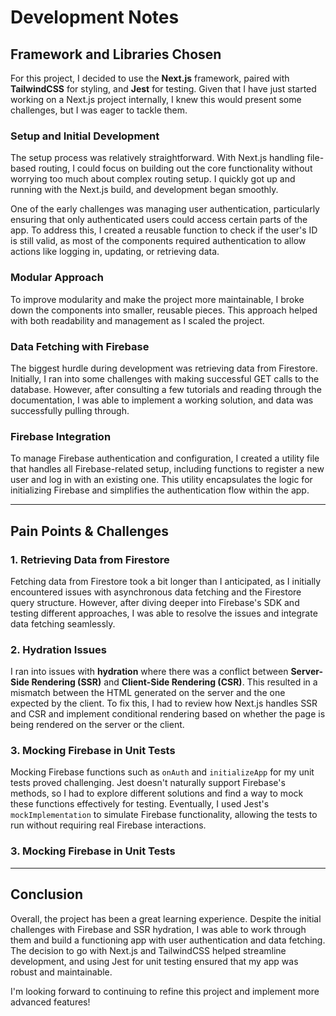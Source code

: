 # Development Notes

## Framework and Libraries Chosen
For this project, I decided to use the **Next.js** framework, paired with **TailwindCSS** for styling, and **Jest** for testing. Given that I have just started working on a Next.js project internally, I knew this would present some challenges, but I was eager to tackle them.

### Setup and Initial Development
The setup process was relatively straightforward. With Next.js handling file-based routing, I could focus on building out the core functionality without worrying too much about complex routing setup. I quickly got up and running with the Next.js build, and development began smoothly.

One of the early challenges was managing user authentication, particularly ensuring that only authenticated users could access certain parts of the app. To address this, I created a reusable function to check if the user's ID is still valid, as most of the components required authentication to allow actions like logging in, updating, or retrieving data.

### Modular Approach
To improve modularity and make the project more maintainable, I broke down the components into smaller, reusable pieces. This approach helped with both readability and management as I scaled the project.

### Data Fetching with Firebase
The biggest hurdle during development was retrieving data from Firestore. Initially, I ran into some challenges with making successful GET calls to the database. However, after consulting a few tutorials and reading through the documentation, I was able to implement a working solution, and data was successfully pulling through.

### Firebase Integration
To manage Firebase authentication and configuration, I created a utility file that handles all Firebase-related setup, including functions to register a new user and log in with an existing one. This utility encapsulates the logic for initializing Firebase and simplifies the authentication flow within the app.

---

## Pain Points & Challenges

### 1. Retrieving Data from Firestore
Fetching data from Firestore took a bit longer than I anticipated, as I initially encountered issues with asynchronous data fetching and the Firestore query structure. However, after diving deeper into Firebase's SDK and testing different approaches, I was able to resolve the issues and integrate data fetching seamlessly.

### 2. Hydration Issues
I ran into issues with **hydration** where there was a conflict between **Server-Side Rendering (SSR)** and **Client-Side Rendering (CSR)**. This resulted in a mismatch between the HTML generated on the server and the one expected by the client. To fix this, I had to review how Next.js handles SSR and CSR and implement conditional rendering based on whether the page is being rendered on the server or the client.

### 3. Mocking Firebase in Unit Tests
Mocking Firebase functions such as `onAuth` and `initializeApp` for my unit tests proved challenging. Jest doesn't naturally support Firebase's methods, so I had to explore different solutions and find a way to mock these functions effectively for testing. Eventually, I used Jest's `mockImplementation` to simulate Firebase functionality, allowing the tests to run without requiring real Firebase interactions.

### 3. Mocking Firebase in Unit Tests

---

## Conclusion
Overall, the project has been a great learning experience. Despite the initial challenges with Firebase and SSR hydration, I was able to work through them and build a functioning app with user authentication and data fetching. The decision to go with Next.js and TailwindCSS helped streamline development, and using Jest for unit testing ensured that my app was robust and maintainable.

I'm looking forward to continuing to refine this project and implement more advanced features!
